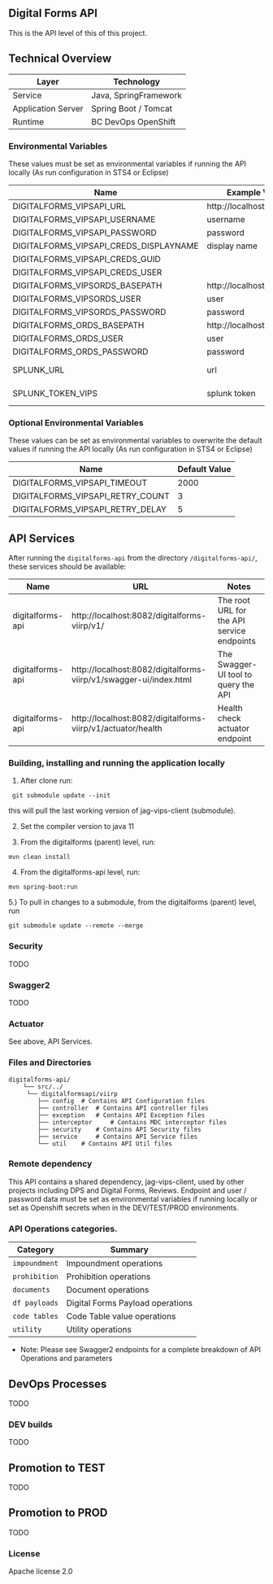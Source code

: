 ## Digital Forms API

This is the API level of this of this project.

## Technical Overview

| Layer              | Technology            |
| ------------------ | --------------------- |
| Service            | Java, SpringFramework |
| Application Server | Spring Boot / Tomcat  |
| Runtime            | BC DevOps OpenShift  |

### Environmental Variables

These values must be set as environmental variables if running the API locally (As run configuration in STS4 or Eclipse)

| Name                            | Example Value               | Comments	       |
| ------------------------------- | --------------------------- |------------------|
| DIGITALFORMS_VIPSAPI_URL 	      | http://localhost:8080/api/  |                  |
| DIGITALFORMS_VIPSAPI_USERNAME   | username                    |                  |
| DIGITALFORMS_VIPSAPI_PASSWORD   | password                    |                  |
| DIGITALFORMS_VIPSAPI_CREDS_DISPLAYNAME| display name			|				   |
| DIGITALFORMS_VIPSAPI_CREDS_GUID |                             |                  |
| DIGITALFORMS_VIPSAPI_CREDS_USER |                             |                  |
| DIGITALFORMS_VIPSORDS_BASEPATH  | http://localhost:8080/api/  |                  |
| DIGITALFORMS_VIPSORDS_USER      | user                        |                  |
| DIGITALFORMS_VIPSORDS_PASSWORD  | password                    |                  |
| DIGITALFORMS_ORDS_BASEPATH      | http://localhost:8080/api/  |                  |
| DIGITALFORMS_ORDS_USER          | user						|                  |
| DIGITALFORMS_ORDS_PASSWORD      | password					|                  |
| SPLUNK_URL					  | url							| 'splunk' profile only|               |
| SPLUNK_TOKEN_VIPS				  | splunk token				| 'splunk' profile only|   

### Optional Environmental Variables

These values can be set as environmental variables to overwrite the default values if running the API locally (As run configuration in STS4 or Eclipse)

| Name                            | Default Value               |
| ------------------------------- | --------------------------- |
| DIGITALFORMS_VIPSAPI_TIMEOUT 	  | 2000                        |
| DIGITALFORMS_VIPSAPI_RETRY_COUNT| 3                           |
| DIGITALFORMS_VIPSAPI_RETRY_DELAY| 5                           |

## API Services

After running the `digitalforms-api` from the directory `/digitalforms-api/`, these services should be available:

| Name                  | URL                                          						| Notes
| --------------------- | ----------------------------------------------------------------- | --------------------------------------------
| digitalforms-api      | http://localhost:8082/digitalforms-viirp/v1/ 						| The root URL for the API service endpoints
| digitalforms-api      | http://localhost:8082/digitalforms-viirp/v1/swagger-ui/index.html | The Swagger-UI tool to query the API
| digitalforms-api      | http://localhost:8082/digitalforms-viirp/v1/actuator/health		| Health check actuator endpoint

### Building, installing and running the application locally

1) After clone run:  
 
```
 git submodule update --init 
```
this will pull the last working version of jag-vips-client (submodule).

2) Set the compiler version to java 11

3) From the digitalforms (parent) level, run: 

```
mvn clean install
```

4) From the digitalforms-api level, run:

```
mvn spring-boot:run
```

5.) To pull in changes to a submodule, from the digitalforms (parent) level, run 
```
git submodule update --remote --merge
```

### Security

TODO

### Swagger2

TODO

### Actuator

See above, API Services. 

### Files and Directories

```
digitalforms-api/
    └── src/../
	 └── digitalformsapi/viirp
		├── config 	# Contains API Configuration files
		├── controller 	# Contains API controller files
		├── exception 	# Contains API Exception files
		├── interceptor 	# Contains MDC interceptor files
		├── security 	# Contains API Security files
		├── service 	# Contains API Service files
		└── util 	# Contains API Util files
```

### Remote dependency 

This API contains a shared dependency, jag-vips-client, used by other projects including DPS and Digital Forms, Reviews.
Endpoint and user / password data must be set as environmental variables if running locally or set as Openshift 
secrets when in the DEV/TEST/PROD environments.

### API Operations categories.

| Category            | Summary                              |
| ------------------- | ------------------------------------ |
| `impoundment`    | Impoundment operations               |
| `prohibition`    | Prohibition operations               |
| `documents`       | Document operations                 |
| `df payloads`    | Digital Forms Payload operations     |
| `code tables`    | Code Table value operations          |
| `utility`          | Utility operations  	                 |

- Note: Please see Swagger2 endpoints for a complete breakdown of API Operations and
  parameters

## DevOps Processes

TODO

### DEV builds

TODO

## Promotion to TEST

TODO

## Promotion to PROD

TODO

### License

Apache license 2.0
